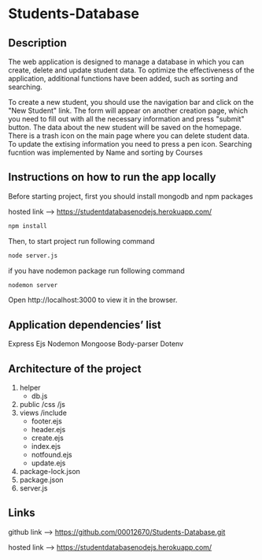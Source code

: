# Students-Database


## Description

The web application is designed to manage a database in which you can create, delete and update student data. To optimize the effectiveness of the application, additional functions have been added, such as sorting and searching.

To create a new student, you should use the navigation bar and click on the "New Student" link. The form will appear on another creation page, which you need to fill out with all the necessary information and press "submit" button. The data about the new student will be saved on the homepage. 
There is a trash icon on the main page where you can delete student data. To update the extising information you need to press a pen icon. 
Searching fucntion was implemented by Name and sorting by Courses


## Instructions on how to run the app locally 

Before starting project, first you should install mongodb and npm packages

hosted link --> https://studentdatabasenodejs.herokuapp.com/


```bash
npm install
```

Then, to start project run following command 

```bash
node server.js
```
if you have nodemon package run following command

```bash
nodemon server
```

Open http://localhost:3000 to view it in the browser.



## Application dependencies’ list

Express
Ejs
Nodemon
Mongoose
Body-parser
Dotenv


## Architecture of the project 

1. helper
    - db.js
2. public
    /css
    /js
3. views 
    /include
    - footer.ejs
    - header.ejs
    - create.ejs
    - index.ejs
    - notfound.ejs
    - update.ejs
4. package-lock.json
5. package.json
6. server.js



## Links

github link -->
https://github.com/00012670/Students-Database.git

hosted link -->
https://studentdatabasenodejs.herokuapp.com/
